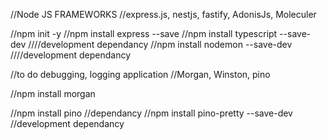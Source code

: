 //Node JS FRAMEWORKS
//express.js, nestjs, fastify, AdonisJs, Moleculer

//npm init -y
//npm install express --save
//npm install typescript --save-dev ////development dependancy
//npm install nodemon --save-dev ////development dependancy

//to do debugging, logging application
//Morgan, Winston, pino

//npm install morgan

//npm install pino //dependancy
//npm install pino-pretty --save-dev //development dependancy 